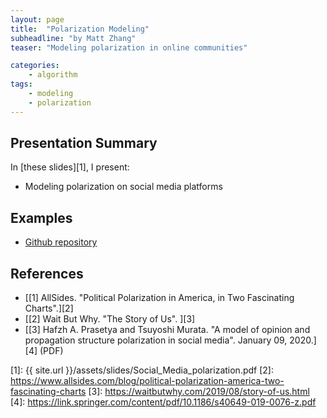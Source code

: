 ```yaml
---
layout: page
title:  "Polarization Modeling"
subheadline: "by Matt Zhang"
teaser: "Modeling polarization in online communities"

categories:
    - algorithm
tags:
    - modeling
    - polarization 
---
```

<!-- Page Content Starts Here -->

## Presentation Summary
In [these slides][1], I present:

  * Modeling polarization on social media platforms

## Examples   
  * [Github repository](https://github.com/BucketOfFish/SocialPolarization)

## References  
  * [[1] AllSides. "Political Polarization in America, in Two Fascinating Charts".][2]  
  * [[2] Wait But Why. "The Story of Us". ][3]  
  * [[3] Hafzh A. Prasetya and Tsuyoshi Murata. "A model of opinion and propagation structure polarization in social media". January 09, 2020.][4] (PDF)


[1]: {{ site.url }}/assets/slides/Social_Media_polarization.pdf
[2]: https://www.allsides.com/blog/political-polarization-america-two-fascinating-charts
[3]: https://waitbutwhy.com/2019/08/story-of-us.html
[4]: https://link.springer.com/content/pdf/10.1186/s40649-019-0076-z.pdf
